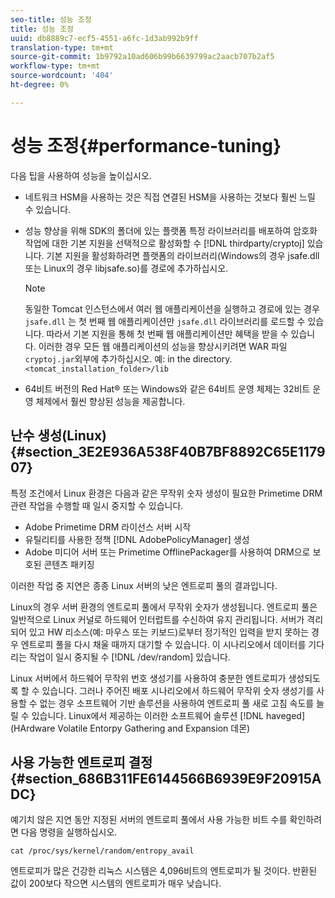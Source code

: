 ```yaml
---
seo-title: 성능 조정
title: 성능 조정
uuid: db8889c7-ecf5-4551-a6fc-1d3ab992b9ff
translation-type: tm+mt
source-git-commit: 1b9792a10ad606b99b6639799ac2aacb707b2af5
workflow-type: tm+mt
source-wordcount: '404'
ht-degree: 0%

---
```



# 성능 조정{#performance-tuning}

다음 팁을 사용하여 성능을 높이십시오.

* 네트워크 HSM을 사용하는 것은 직접 연결된 HSM을 사용하는 것보다 훨씬 느릴 수 있습니다.
* 성능 향상을 위해 SDK의 폴더에 있는 플랫폼 특정 라이브러리를 배포하여 암호화 작업에 대한 기본 지원을 선택적으로 활성화할 수 [!DNL thirdparty/cryptoj] 있습니다. 기본 지원을 활성화하려면 플랫폼의 라이브러리(Windows의 경우 jsafe.dll 또는 Linux의 경우 libjsafe.so)를 경로에 추가하십시오.

   >[!NOTE]
   >
   >동일한 Tomcat 인스턴스에서 여러 웹 애플리케이션을 실행하고 경로에 있는 경우 `jsafe.dll` 는 첫 번째 웹 애플리케이션만 `jsafe.dll` 라이브러리를 로드할 수 있습니다. 따라서 기본 지원을 통해 첫 번째 웹 애플리케이션만 혜택을 받을 수 있습니다. 이러한 경우 모든 웹 애플리케이션의 성능을 향상시키려면 WAR 파일 `cryptoj.jar`외부에 추가하십시오. 예: in the directory. `<tomcat_installation_folder>/lib`

* 64비트 버전의 Red Hat® 또는 Windows와 같은 64비트 운영 체제는 32비트 운영 체제에서 훨씬 향상된 성능을 제공합니다.

## 난수 생성(Linux) {#section_3E2E936A538F40B7BF8892C65E117907}

특정 조건에서 Linux 환경은 다음과 같은 무작위 숫자 생성이 필요한 Primetime DRM 관련 작업을 수행할 때 일시 중지할 수 있습니다.

* Adobe Primetime DRM 라이선스 서버 시작
* 유틸리티를 사용한 정책 [!DNL AdobePolicyManager] 생성
* Adobe 미디어 서버 또는 Primetime OfflinePackager를 사용하여 DRM으로 보호된 콘텐츠 패키징

이러한 작업 중 지연은 종종 Linux 서버의 낮은 엔트로피 풀의 결과입니다.

Linux의 경우 서버 환경의 엔트로피 풀에서 무작위 숫자가 생성됩니다. 엔트로피 풀은 일반적으로 Linux 커널로 하드웨어 인터럽트를 수신하여 유지 관리됩니다. 서버가 격리되어 있고 HW 리소스(예: 마우스 또는 키보드)로부터 정기적인 입력을 받지 못하는 경우 엔트로피 풀을 다시 채울 때까지 대기할 수 있습니다. 이 시나리오에서 데이터를 기다리는 작업이 일시 중지될 수 [!DNL /dev/random] 있습니다.

Linux 서버에서 하드웨어 무작위 번호 생성기를 사용하여 충분한 엔트로피가 생성되도록 할 수 있습니다. 그러나 주어진 배포 시나리오에서 하드웨어 무작위 숫자 생성기를 사용할 수 없는 경우 소프트웨어 기반 솔루션을 사용하여 엔트로피 풀 새로 고침 속도를 늘릴 수 있습니다. Linux에서 제공하는 이러한 소프트웨어 솔루션 [!DNL haveged] (HArdware Volatile Entorpy Gathering and Expansion 데몬)

## 사용 가능한 엔트로피 결정 {#section_686B311FE6144566B6939E9F20915ADC}

예기치 않은 지연 동안 지정된 서버의 엔트로피 풀에서 사용 가능한 비트 수를 확인하려면 다음 명령을 실행하십시오.

```
cat /proc/sys/kernel/random/entropy_avail 
```

엔트로피가 많은 건강한 리눅스 시스템은 4,096비트의 엔트로피가 될 것이다. 반환된 값이 200보다 작으면 시스템의 엔트로피가 매우 낮습니다.
